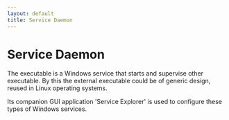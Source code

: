 ```yaml
---
layout: default
title: Service Daemon
---
```

# Service Daemon

The executable is a Windows service that starts and supervise other executable. By this the external executable could be 
of generic design, reused in Linux operating systems. 

Its companion GUI application 'Service Explorer' is used to configure these types of Windows services.